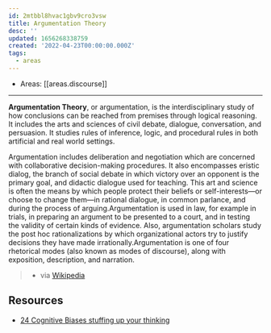 ```yaml
---
id: 2mtbbl8hvac1gbv9cro3vsw
title: Argumentation Theory
desc: ''
updated: 1656268338759
created: '2022-04-23T00:00:00.000Z'
tags:
  - areas
---
```


- Areas: [[areas.discourse]]

---

**Argumentation Theory**, or argumentation, is the interdisciplinary study of how conclusions can be reached from premises through logical reasoning. It includes the arts and sciences of civil debate, dialogue, conversation, and persuasion. It studies rules of inference, logic, and procedural rules in both artificial and real world settings.

Argumentation includes deliberation and negotiation which are concerned with collaborative decision-making procedures. It also encompasses eristic dialog, the branch of social debate in which victory over an opponent is the primary goal, and didactic dialogue used for teaching. This art and science is often the means by which people protect their beliefs or self-interests—or choose to change them—in rational dialogue, in common parlance, and during the process of arguing.Argumentation is used in law, for example in trials, in preparing an argument to be presented to a court, and in testing the validity of certain kinds of evidence. Also, argumentation scholars study the post hoc rationalizations by which organizational actors try to justify decisions they have made irrationally.Argumentation is one of four rhetorical modes (also known as modes of discourse), along with exposition, description, and narration.

> - via [Wikipedia](https://en.wikipedia.org/wiki/Argumentation%20theory)

## Resources

- [24 Cognitive Biases stuffing up your thinking](https://yourbias.is/)
